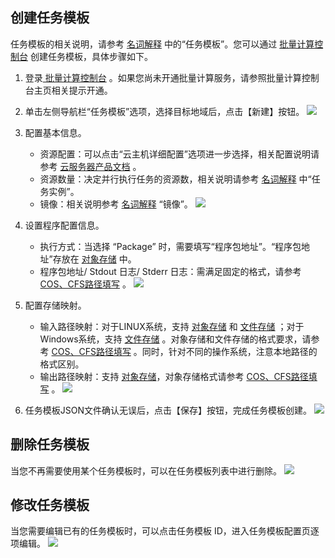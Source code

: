 ## 创建任务模板

任务模板的相关说明，请参考 [名词解释](http://tce.fsphere.cn/document/product/599/10396) 中的“任务模板”。您可以通过 [批量计算控制台](http://console.tce.fsphere.cn/batch/task) 创建任务模板，具体步骤如下。
1. 登录[ 批量计算控制台](http://console.tce.fsphere.cn/batch/task) 。如果您尚未开通批量计算服务，请参照批量计算控制台主页相关提示开通。

2. 单击左侧导航栏“任务模板”选项，选择目标地域后，点击【新建】按钮。
![](http://imgcache.tce.fsphere.cn/static/mc.qcloudimg.com/static/img/b6d89f6a4b4e0c8cc0469606948b8e41/image.jpg)

3. 配置基本信息。
   - 资源配置：可以点击“云主机详细配置”选项进一步选择，相关配置说明请参考 [云服务器产品文档](http://tce.fsphere.cn/document/product/213) 。
   - 资源数量：决定并行执行任务的资源数，相关说明请参考 [名词解释](http://tce.fsphere.cn/document/product/599/10396)  中“任务实例”。
   - 镜像：相关说明参考 [名词解释](http://tce.fsphere.cn/document/product/599/10396) “镜像”。
   ![](http://imgcache.tce.fsphere.cn/static/mc.qcloudimg.com/static/img/2e4c9a7879539ae70b907f669e4a8b78/image.jpg)

4. 设置程序配置信息。
   - 执行方式：当选择 “Package” 时，需要填写“程序包地址”。“程序包地址”存放在 [对象存储](http://tce.fsphere.cn/document/product/436) 中。
   - 程序包地址/ Stdout 日志/ Stderr 日志：需满足固定的格式，请参考 [COS、CFS路径填写](http://tce.fsphere.cn/document/product/599/13996) 。
![](http://imgcache.tce.fsphere.cn/static/mc.qcloudimg.com/static/img/ed418b2351814d567c0beceb3183ec9d/image.jpg)

5. 配置存储映射。
   - 输入路径映射：对于LINUX系统，支持 [对象存储](http://tce.fsphere.cn/document/product/436) 和 [文件存储](http://tce.fsphere.cn/document/product/582) ；对于Windows系统，支持 [文件存储](http://tce.fsphere.cn/document/product/582) 。对象存储和文件存储的格式要求，请参考 [COS、CFS路径填写](http://tce.fsphere.cn/document/product/599/13996) 。同时，针对不同的操作系统，注意本地路径的格式区别。
   - 输出路径映射：支持 [对象存储](http://tce.fsphere.cn/document/product/436)，对象存储格式请参考 [COS、CFS路径填写](http://tce.fsphere.cn/document/product/599/13996) 。
   ![](http://imgcache.tce.fsphere.cn/static/mc.qcloudimg.com/static/img/b86945c2ee04dcb89d1ce9aa2a62955c/image.jpg)

6. 任务模板JSON文件确认无误后，点击【保存】按钮，完成任务模板创建。
![](http://imgcache.tce.fsphere.cn/static/mc.qcloudimg.com/static/img/779bfc1f07af787612d2fb1db5ce70d1/image.jpg)

## 删除任务模板
当您不再需要使用某个任务模板时，可以在任务模板列表中进行删除。
![](http://imgcache.tce.fsphere.cn/static/mc.qcloudimg.com/static/img/9d207da685ef89b75a93818851f5050f/image.jpg)

## 修改任务模板
当您需要编辑已有的任务模板时，可以点击任务模板 ID，进入任务模板配置页逐项编辑。
![](http://imgcache.tce.fsphere.cn/static/mc.qcloudimg.com/static/img/bab3f74591f80db4022716f897d57893/image.jpg)
